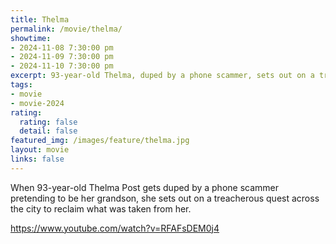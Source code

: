 ```yaml
---
title: Thelma
permalink: /movie/thelma/
showtime:
- 2024-11-08 7:30:00 pm
- 2024-11-09 7:30:00 pm
- 2024-11-10 7:30:00 pm
excerpt: 93-year-old Thelma, duped by a phone scammer, sets out on a treacherous quest to reclaim what's hers.
tags:
- movie
- movie-2024
rating:
  rating: false
  detail: false
featured_img: /images/feature/thelma.jpg
layout: movie
links: false
---
```


When 93-year-old Thelma Post gets duped by a phone scammer pretending to be her grandson, she sets out on a treacherous quest across the city to reclaim what was taken from her.

https://www.youtube.com/watch?v=RFAFsDEM0j4